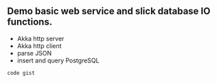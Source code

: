 ## Demo basic web service and slick database IO functions.

* Akka http server
* Akka http client
* parse JSON
* insert and query PostgreSQL

```
code gist

```
